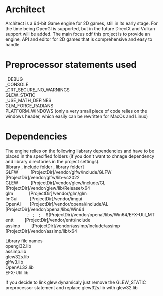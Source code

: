 # Architect

Architect is a 64-bit Game engine for 2D games, still in its early stage.
For the time being OpenGl is supported, but in the future DirectX and Vulkan support will be added.
The main focus odf this project is to provide an engine, API and editor for 2D games that is comprehensive and easy to handle 

# Preprocessor statements used
_DEBUG<br />
_CONSOLE<br />
_CRT_SECURE_NO_WARNINGS<br />
GLEW_STATIC<br />
_USE_MATH_DEFINES<br />
GLM_FORCE_RADIANS<br />
PLATFORM_WINDOWS (only a very small piece of code relies on the windows header, which easily can be rewritten for MacOs and Linux)<br />

# Dependencies
The engine relies on the following liabrary dependencies and have to be placed in 
the specified folders (if you don't want to chnage dependency and library directories in the project settings).<br />
[library , include folder , library folder]<br />
GLFW &emsp;&emsp;&nbsp;   [ProjectDir]/vendor/glfw/include/GLFW &emsp; [ProjectDir]/vendor/glfw/lib-vc2022<br />
GLEW &emsp;&emsp;&nbsp;   [ProjectDir]/vendor/glew/include/GL &emsp; &emsp; [ProjectDir]/vendor/glew/lib/Release/x64<br />
glm  &emsp;&emsp;&ensp; &nbsp;  [ProjectDir]/vendor/glm/glm<br />
ImGui &emsp;&emsp;&nbsp;  [ProjectDir]/vendor/imgui<br />
OpenAl &emsp;&ensp;  [ProjectDir]/vendor/openal/include/AL &emsp; [ProjectDir]/vendor/openal/libs/Win64 <br /> 
&emsp;&emsp;&emsp;&emsp;&emsp;;&emsp;;&emsp;;&emsp; $(ProjectDir)/vendor/openal/libs/Win64/EFX-Util_MT<br />
entt &emsp;&emsp;     [ProjectDir]/vendor/entt/include<br />
assimp &emsp;&emsp;    [ProjectDir]/vendor/assimp/include/assimp &emsp; [ProjectDir]/vendor/assimp/lib/x64<br />

Library file names<br />
opengl32.lib<br />
assimp.lib<br />
glew32s.lib<br />
glfw3.lib<br />
OpenAL32.lib<br />
EFX-Util.lib<br />

If you decide to link glew dynamicaly just remove the GLEW_STATIC preprocessor statement and replace glew32s.lib with glew32.lib
